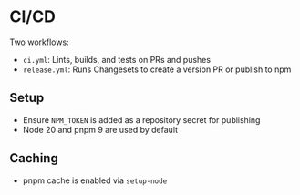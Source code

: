 # CI/CD

Two workflows:

- `ci.yml`: Lints, builds, and tests on PRs and pushes
- `release.yml`: Runs Changesets to create a version PR or publish to npm

## Setup

- Ensure `NPM_TOKEN` is added as a repository secret for publishing
- Node 20 and pnpm 9 are used by default

## Caching

- pnpm cache is enabled via `setup-node`
